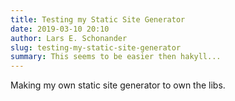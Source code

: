 ```yaml
---
title: Testing my Static Site Generator
date: 2019-03-10 20:10
author: Lars E. Schonander
slug: testing-my-static-site-generator
summary: This seems to be easier then hakyll...
---
```

Making my own static site generator to own the libs.